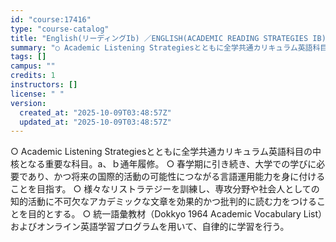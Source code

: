 ```yaml
---
id: "course:17416"
type: "course-catalog"
title: "English(リーディングIb) ／ENGLISH(ACADEMIC READING STRATEGIES IB)"
summary: "○ Academic Listening Strategiesとともに全学共通カリキュラム英語科目の中核となる重要な科目。a、ｂ通年履修。 ○ 春学期に引き続き、大学での学びに必要であり、かつ将来の国際的活動の可能性につながる言語運用能力を…"
tags: []
campus: ""
credits: 1
instructors: []
license: " "
version:
  created_at: "2025-10-09T03:48:57Z"
  updated_at: "2025-10-09T03:48:57Z"
---
```


○ Academic Listening Strategiesとともに全学共通カリキュラム英語科目の中核となる重要な科目。a、ｂ通年履修。 ○ 春学期に引き続き、大学での学びに必要であり、かつ将来の国際的活動の可能性につながる言語運用能力を身に付けることを目指す。 ○ 様々なリストラテジーを訓練し、専攻分野や社会人としての知的活動に不可欠なアカデミックな文章を効果的かつ批判的に読む力をつけることを目的とする。 ○ 統一語彙教材（Dokkyo 1964 Academic Vocabulary List）およびオンライン英語学習プログラムを用いて、自律的に学習を行う。
